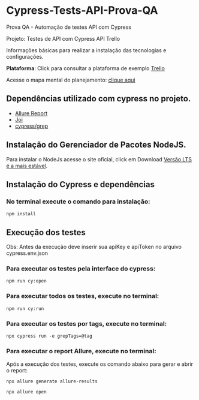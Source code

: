 # Cypress-Tests-API-Prova-QA
Prova QA - Automação de testes API com Cypress


Projeto: Testes de API com Cypress API Trello

Informações básicas para realizar a instalação das tecnologias e configurações. 

**Plataforma**: Click para consultar a plataforma de exemplo [Trello](https://developer.atlassian.com/cloud/trello/rest/)

Acesse o mapa mental do planejamento: [clique aqui](https://gitmind.com/app/docs/m3wfukqt)


## Dependências utilizado com cypress no projeto.

+ [Allure Report](https://allurereport.org/docs/cypress/)
+ [Joi](https://joi.dev/api/)
+ [cypress/grep](https://github.com/cypress-io/cypress/tree/develop/npm/grep)

## Instalação do Gerenciador de Pacotes NodeJS.

Para instalar o NodeJs acesse o site oficial, click em Download [Versão LTS é a mais estável](https://nodejs.org/en/). 


## Instalação do Cypress e dependências

### No terminal execute o comando para instalação:

```
npm install
```

## Execução dos testes

Obs: Antes da execução deve inserir sua apiKey e apiToken no arquivo cypress.env.json

### Para executar os testes pela interface do cypress:

```
npm run cy:open
```
### Para executar todos os testes, execute no terminal: 

```
npm run cy:run
```

### Para executar os testes por tags, execute no terminal:

```
npx cypress run -e grepTags=@tag
```

### Para executar o report Allure, execute no terminal:


Após a execução dos testes, execute os comando abaixo para gerar e abrir o report:
```
npx allure generate allure-results
```
```
npx allure open
```